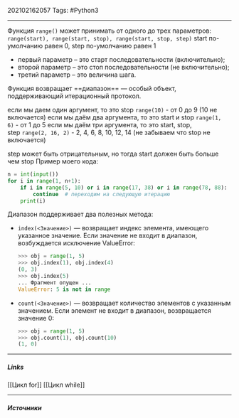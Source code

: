 202102162057
Tags: #Python3 
___
Функция `range()` может принимать от одного до трех параметров: `range(start), range(start, stop), range(start, stop, step)` start по-умолчанию равен 0, step по-умолчанию равен 1
-   первый параметр – это старт последовательности (включительно);
-   второй параметр – это стоп последовательности (не включительно);
-   третий параметр – это величина шага.

Функция возвращает ==диапазон== — особый объект, поддерживающий итерационный протокол.

если мы даем один аргумент, то это stop `range(10)` - от 0 до 9 (10 не включается)
если мы даём два аргумента, то это start и stop `range(1, 6)` - от 1 до 5
если мы даём три аргумента, то это start, stop, step `range(2, 16, 2)` - 2, 4, 6, 8, 10, 12, 14 (не забываем что stop не включается)

step может быть отрицательным, но тогда start должен быть больше чем stop
Пример моего кода:
```python
n = int(input())
for i in range(1, n+1):
    if i in range(5, 10) or i in range(17, 38) or i in range(78, 88):
        continue  # переходим на следующую итерацию
    print(i)
```

Диапазон поддерживает два полезных метода:
- `index(<Значение>)` — возвращает индекс элемента, имеющего указанное значение. Если значение не входит в диапазон, возбуждается исключение ValueError: 
	```python
	>>> obj = range(1, 5)
	>>> obj.index(1), obj.index(4)
	(0, 3)
	>>> obj.index(5)
	... Фрагмент опущен ...
	ValueError: 5 is not in range
	```

- `count(<Значение>)` — возвращает количество элементов с указанным значением. Если элемент не входит в диапазон, возвращается значение 0:
	```python
	>>> obj = range(1, 5)
	>>> obj.count(1), obj.count(10)
	(1, 0)
	```

___
##### Links
[[Цикл for]]
[[Цикл while]]



---
##### Источники
